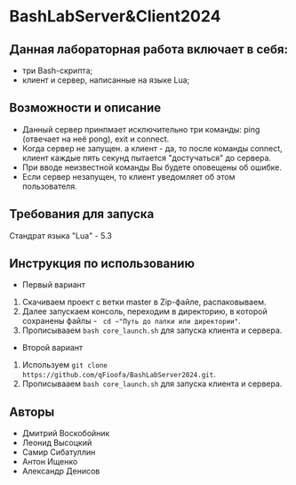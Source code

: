
# BashLabServer&Client2024

## Данная лабораторная работа включает в себя:
- три Bash-скрипта;
- клиент и сервер, написанные на языке Lua;

## Возможности и описание
- Данный сервер принпмает исключительно три команды: ping (отвечает на неё pong), exit и connect.
- Когда сервер не запущен. а клиент - да, то после команды connect, клиент каждые пять секунд пытается "достучаться" до сервера.
- При вводе неизвестной команды Вы будете оповещены об ошибке.
- Если сервер незапущен, то клиент уведомляет об этом пользователя.
## Требования для запуска
Стандрат языка "Lua" - 5.3
## Инструкция по использованию

- Первый вариант

1) Скачиваем проект с ветки master в Zip-файле, распаковываем.
2) Далее запускаем консоль, переходим в директорию, в которой сохранены файлы - ``` cd ~"Путь до папки или директории"```.
3) Прописывааем ```bash core_launch.sh``` для запуска клиента и сервера.
``` ```

- Второй вариант

1) Используем ```git clone https://github.com/qFioofa/BashLabServer2024.git```.
2) Прописывааем ```bash core_launch.sh``` для запуска клиента и сервера.

## Авторы
- Дмитрий Воскобойник
- Леонид Высоцкий
- Самир Сибатуллин 
- Антон Ищенко 
- Александр Денисов
